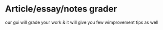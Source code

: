 # Article/essay/notes grader

our gui will grade your work & it will give you few wimprovement tips as well

